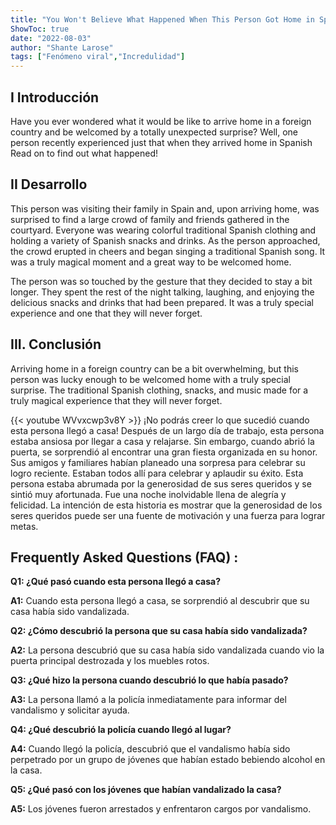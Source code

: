```yaml
---
title: "You Won't Believe What Happened When This Person Got Home in Spanish!"
ShowToc: true 
date: "2022-08-03"
author: "Shante Larose" 
tags: ["Fenómeno viral","Incredulidad"]
---
```

## I Introducción

Have you ever wondered what it would be like to arrive home in a foreign country and be welcomed by a totally unexpected surprise? Well, one person recently experienced just that when they arrived home in Spanish Read on to find out what happened!

## II Desarrollo

This person was visiting their family in Spain and, upon arriving home, was surprised to find a large crowd of family and friends gathered in the courtyard. Everyone was wearing colorful traditional Spanish clothing and holding a variety of Spanish snacks and drinks. As the person approached, the crowd erupted in cheers and began singing a traditional Spanish song. It was a truly magical moment and a great way to be welcomed home.

The person was so touched by the gesture that they decided to stay a bit longer. They spent the rest of the night talking, laughing, and enjoying the delicious snacks and drinks that had been prepared. It was a truly special experience and one that they will never forget.

## III. Conclusión

Arriving home in a foreign country can be a bit overwhelming, but this person was lucky enough to be welcomed home with a truly special surprise. The traditional Spanish clothing, snacks, and music made for a truly magical experience that they will never forget.

{{< youtube WVvxcwp3v8Y >}} 
¡No podrás creer lo que sucedió cuando esta persona llegó a casa! Después de un largo día de trabajo, esta persona estaba ansiosa por llegar a casa y relajarse. Sin embargo, cuando abrió la puerta, se sorprendió al encontrar una gran fiesta organizada en su honor. Sus amigos y familiares habían planeado una sorpresa para celebrar su logro reciente. Estaban todos allí para celebrar y aplaudir su éxito. Esta persona estaba abrumada por la generosidad de sus seres queridos y se sintió muy afortunada. Fue una noche inolvidable llena de alegría y felicidad. La intención de esta historia es mostrar que la generosidad de los seres queridos puede ser una fuente de motivación y una fuerza para lograr metas.

## Frequently Asked Questions (FAQ) :
**Q1: ¿Qué pasó cuando esta persona llegó a casa?**

**A1:** Cuando esta persona llegó a casa, se sorprendió al descubrir que su casa había sido vandalizada.

**Q2: ¿Cómo descubrió la persona que su casa había sido vandalizada?**

**A2:** La persona descubrió que su casa había sido vandalizada cuando vio la puerta principal destrozada y los muebles rotos.

**Q3: ¿Qué hizo la persona cuando descubrió lo que había pasado?**

**A3:** La persona llamó a la policía inmediatamente para informar del vandalismo y solicitar ayuda.

**Q4: ¿Qué descubrió la policía cuando llegó al lugar?**

**A4:** Cuando llegó la policía, descubrió que el vandalismo había sido perpetrado por un grupo de jóvenes que habían estado bebiendo alcohol en la casa.

**Q5: ¿Qué pasó con los jóvenes que habían vandalizado la casa?**

**A5:** Los jóvenes fueron arrestados y enfrentaron cargos por vandalismo.




